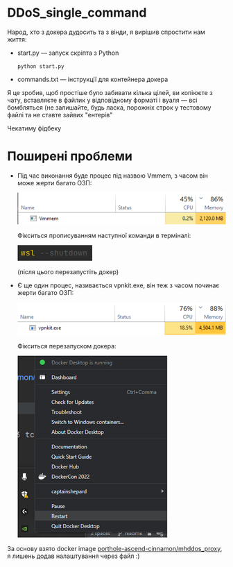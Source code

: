 # DDoS_single_command
 
Народ, хто з докера дудосить та з вінди, я вирішив спростити нам життя: 
* start.py — запуск скріпта з Python
    ``` 
    python start.py
    ```

* commands.txt — інструкції для контейнера докера

Я це зробив, щоб простіше було забивати кілька цілей, ви копіюєте з чату, вставляєте в файлик у відповідному форматі і 
вуаля — всі бомбляться (не залишайте, будь ласка, порожніх строк у тестовому файлі та не ставте зайвих "ентерів"

Чекатиму фідбеку

# Поширені проблеми

* Під час виконання буде процес під назвою Vmmem, з часом він може жерти багато ОЗП:

  ![Vmmem](./images/Vmmem.png)

  Фікситься прописуванням наступної команди в терміналі:

  ![solution_Vmmem](./images/solution_Vmmem.png)

  (після цього перезапустіть докер)

* Є ще один процес, називається vpnkit.exe, він теж з часом починає жерти багато ОЗП:

  ![vpnkit.exe](./images/vpnkit.exe.png)
  
  Фікситься перезапуском докера:

  ![solution_vpnkit](./images/solution_vpnkit.png)

За основу взято docker image [porthole-ascend-cinnamon/mhddos_proxy](https://github.com/porthole-ascend-cinnamon/mhddos_proxy),
я лишень додав налаштування через файл :)